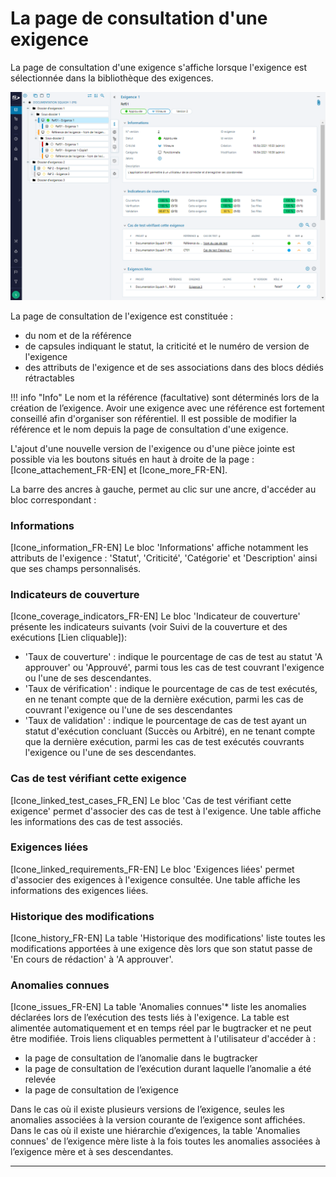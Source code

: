 # La page de consultation d'une exigence

La page de consultation d'une exigence s'affiche lorsque l'exigence est sélectionnée dans la bibliothèque des exigences.

![Page de consultation d'une exigence](resources/consultation_exigence_fr.png)

La page de consultation de l'exigence est constituée :

- du nom et de la référence
- de capsules indiquant le statut, la criticité et le numéro de version de l'exigence
- des attributs de l'exigence et de ses associations dans des blocs dédiés rétractables

!!! info "Info"
	Le nom et la référence (facultative) sont déterminés lors de la création de l’exigence. Avoir une exigence avec une référence est fortement conseillé afin d'organiser son référentiel. Il est possible de modifier la référence et le nom depuis la page de consultation d'une exigence. 

L'ajout d'une nouvelle version de l'exigence ou d'une pièce jointe est possible via les boutons situés en haut à droite de la page : [Icone_attachement_FR-EN] et [Icone_more_FR-EN].

La barre des ancres à gauche, permet au clic sur une ancre, d'accéder au bloc correspondant :

###  Informations

[Icone_information_FR-EN] 
Le bloc 'Informations' affiche notamment les attributs de l'exigence : 'Statut', 'Criticité', 'Catégorie' et 'Description' ainsi que ses champs personnalisés.

### Indicateurs de couverture

[Icone_coverage_indicators_FR-EN] 
Le bloc 'Indicateur de couverture' présente les indicateurs suivants  (voir Suivi de la couverture et des exécutions [Lien cliquable]):

- 'Taux de couverture' : indique le pourcentage de cas de test au statut 'A approuver' ou 'Approuvé', parmi tous les cas de test couvrant l'exigence ou l'une de ses descendantes.
- 'Taux de vérification' : indique le pourcentage de cas de test exécutés, en ne tenant compte que de la dernière exécution, parmi les cas de couvrant l'exigence ou l'une de ses descendantes
- 'Taux de validation' : indique le pourcentage de cas de test ayant un statut d'exécution concluant (Succès ou Arbitré), en ne tenant compte que la dernière exécution, parmi les cas de test exécutés couvrants l'exigence ou l'une de ses descendantes. 

### Cas de test vérifiant cette exigence

[Icone_linked_test_cases_FR_EN] 
Le bloc 'Cas de test vérifiant cette exigence' permet d'associer des cas de test à l'exigence. Une table affiche les informations des cas de test associés.

### Exigences liées

[Icone_linked_requirements_FR-EN] 
Le bloc 'Exigences liées' permet d'associer des exigences à l'exigence consultée. Une table affiche les informations des exigences liées.

### Historique des modifications

[Icone_history_FR-EN] 
La table 'Historique des modifications' liste toutes les modifications apportées à une exigence dès lors que son statut passe de 'En cours de rédaction' à 'A approuver'.

### Anomalies connues

[Icone_issues_FR-EN] 
La table 'Anomalies connues'* liste les anomalies déclarées lors de l’exécution des tests liés à l'exigence. La table est alimentée automatiquement et en temps réel par le bugtracker et ne peut être modifiée.
Trois liens cliquables permettent à l'utilisateur d'accéder à :

- la page de consultation de l’anomalie dans le bugtracker
- la page de consultation de l’exécution durant laquelle l’anomalie a été relevée
- la page de consultation de l’exigence

Dans le cas où il existe plusieurs versions de l’exigence, seules les anomalies associées à la version courante de l’exigence sont affichées.
Dans le cas où il existe une hiérarchie d’exigences, la table 'Anomalies connues' de l’exigence mère liste à la fois toutes les anomalies associées  à l’exigence mère et à ses descendantes.

---
[^1]: Cette ancre s'affiche uniquement lorsqu'un bugtracker est associé au projet de l'exigence

<!--stackedit_data:
eyJoaXN0b3J5IjpbLTIwMDY1NTIwOTUsLTEwMTE3MjUwMTEsMz
I4NjI3MjQsLTExNjU1MjE4NDUsODcyMDM5MTA4LDEwNDg0NDk1
MzksLTE1Mjg2ODY2LDE3NTkwODkxMjIsLTE0ODAzMjQ0MDAsMj
AzNzcwNzIzNSwtNDE4OTE4NDY4LC0xMzc5NDI2NjQ1LC0xMzM3
NTYyOTEwLC0xOTQzNTAzNTgyLC0xNjQzNTkzNTIxLC0xMzA2Mz
YyMjE5LC0xOTc5MzQ5NzYwLDkzNjc5MzUyMywtMTUwODM0ODk0
MCwxNjY3MDQ3NTExXX0=
-->